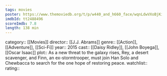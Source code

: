 ```yaml
---
tags: movies
poster: https://www.themoviedb.org/t/p/w440_and_h660_face/wqnLdwVXoBjKibFRR5U3y0aDUhs.jpg
imdbId: tt2488496
scoreImdb: 7.8
length: 138 min
---
```


category:: [[Movies]]
director:: [[J.J. Abrams]]
genre:: [[Action]], [[Adventure]], [[Sci-Fi]]
year:: 2015
cast:: [[Daisy Ridley]], [[John Boyega]], [[Oscar Isaac]]
plot:: As a new threat to the galaxy rises, Rey, a desert scavenger, and Finn, an ex-stormtrooper, must join Han Solo and Chewbacca to search for the one hope of restoring peace.
watchlist::
rating::
